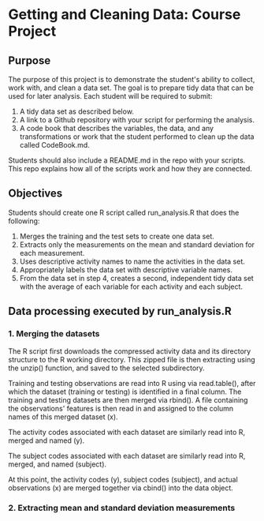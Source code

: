 # Getting and Cleaning Data:  Course Project
## Purpose
The purpose of this project is to demonstrate the student's ability to collect, work with, and clean a data set. The goal is to prepare tidy data that can be used for later analysis. Each student will be required to submit:

1. A tidy data set as described below.
2. A link to a Github repository with your script for performing the analysis.
3. A code book that describes the variables, the data, and any transformations or work that the student performed to clean up the data called CodeBook.md.

Students should also include a README.md in the repo with your scripts. This repo explains how all of the scripts work and how they are connected.

## Objectives
Students should create one R script called run_analysis.R that does the following:

1. Merges the training and the test sets to create one data set.
2. Extracts only the measurements on the mean and standard deviation for each measurement.
3. Uses descriptive activity names to name the activities in the data set.
4. Appropriately labels the data set with descriptive variable names.
5. From the data set in step 4, creates a second, independent tidy data set with the average of each variable for each activity and each subject.

## Data processing executed by run_analysis.R
### 1. Merging the datasets
The R script first downloads the compressed activity data and its directory structure to the R working directory.  This zipped file is then extracting using the unzip() function, and saved to the selected subdirectory.

Training and testing observations are read into R using via read.table(), after which the dataset (training or testing) is identified in a final column.  The training and testing datasets are then merged via rbind().  A file containing the observations' features is then read in and assigned to the column names of this merged dataset (x).

The activity codes associated with each dataset are similarly read into R, merged and named (y).

The subject codes associated with each dataset are similarly read into R, merged, and named (subject).

At this point, the activity codes (y), subject codes (subject), and actual observations (x) are merged together via cbind() into the data object.

### 2. Extracting mean and standard deviation measurements
